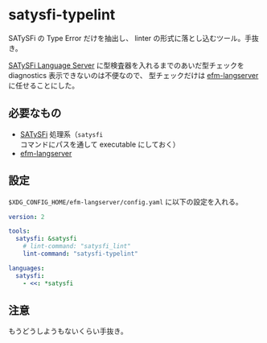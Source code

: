 # satysfi-typelint

SATySFi の Type Error だけを抽出し、 linter の形式に落とし込むツール。手抜き。

[SATySFi Language Server](https://github.com/monaqa/satysfi-language-server)
に型検査器を入れるまでのあいだ型チェックを diagnostics 表示できないのは不便なので、
型チェックだけは
[efm-langserver](https://github.com/mattn/efm-langserver)
に任せることにした。

## 必要なもの

- [SATySFi](https://github.com/gfngfn/SATySFi) 処理系（`satysfi` コマンドにパスを通して executable にしておく）
- [efm-langserver](https://github.com/mattn/efm-langserver)

## 設定

`$XDG_CONFIG_HOME/efm-langserver/config.yaml` に以下の設定を入れる。

```yaml
version: 2

tools:
  satysfi: &satysfi
    # lint-command: "satysfi_lint"
    lint-command: "satysfi-typelint"

languages:
  satysfi:
    - <<: *satysfi
```

## 注意

もうどうしようもないくらい手抜き。
